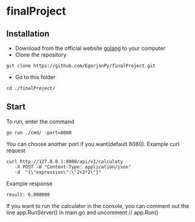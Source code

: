 # finalProject

## Installation
 * Download from the official website [golang](https://go.dev/dl/) to your computer
 * Clone the repository
```
git clone https://github.com/EgorjanPy/finalProject.git
```
* Go to this folder
```
cd ./finalProject/
```
## Start
To run, enter the command
```
go run ./cmd/ -port=8080
```
You can choose another port if you want(default 8080).
Example curl request
```
curl http://127.0.0.1:8080/api/v1/calculatу
   -X POST -H "Content-Type: application/json"
   -d  "{\"expression\":\"2+2*2\"}"
```
Example response
```
result: 6.000000
```
If you want to run the calculator in the console, you can comment out the line app.RunServer() in main.go and uncomment // app.Run()
